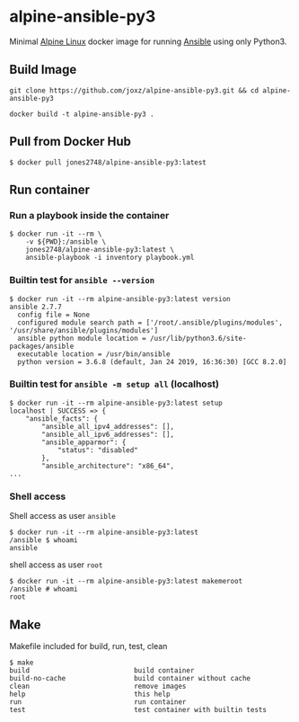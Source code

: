 # alpine-ansible-py3

Minimal [Alpine Linux](https://alpinelinux.org/) docker image for running [Ansible](https://www.ansible.com/) using only Python3.

## Build Image

```
git clone https://github.com/joxz/alpine-ansible-py3.git && cd alpine-ansible-py3

docker build -t alpine-ansible-py3 .
```

## Pull from Docker Hub

```
$ docker pull jones2748/alpine-ansible-py3:latest
```

## Run container

### Run a playbook inside the container

```
$ docker run -it --rm \
    -v ${PWD}:/ansible \
    jones2748/alpine-ansible-py3:latest \
    ansible-playbook -i inventory playbook.yml
```

### Builtin test for `ansible --version`

```
$ docker run -it --rm alpine-ansible-py3:latest version
ansible 2.7.7
  config file = None
  configured module search path = ['/root/.ansible/plugins/modules', '/usr/share/ansible/plugins/modules']
  ansible python module location = /usr/lib/python3.6/site-packages/ansible
  executable location = /usr/bin/ansible
  python version = 3.6.8 (default, Jan 24 2019, 16:36:30) [GCC 8.2.0]
```

### Builtin test for `ansible -m setup all` (localhost)

```
$ docker run -it --rm alpine-ansible-py3:latest setup
localhost | SUCCESS => {
    "ansible_facts": {
        "ansible_all_ipv4_addresses": [],
        "ansible_all_ipv6_addresses": [],
        "ansible_apparmor": {
            "status": "disabled"
        },
        "ansible_architecture": "x86_64",
...
```

### Shell access

Shell access as user `ansible`

```
$ docker run -it --rm alpine-ansible-py3:latest
/ansible $ whoami
ansible
```

shell access as user `root`

```
$ docker run -it --rm alpine-ansible-py3:latest makemeroot
/ansible # whoami
root
```

## Make

Makefile included for build, run, test, clean

```
$ make
build                          build container
build-no-cache                 build container without cache
clean                          remove images
help                           this help
run                            run container
test                           test container with builtin tests
```